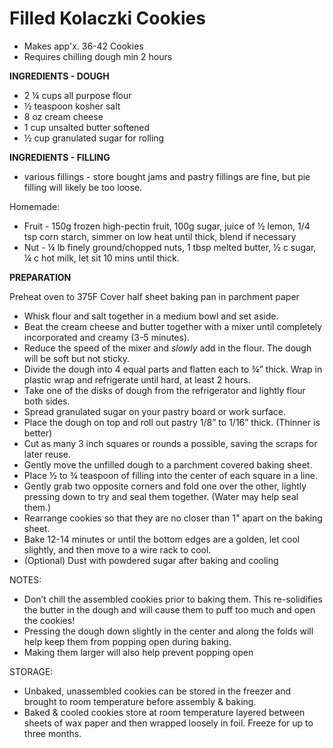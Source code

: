 # Filled Kolaczki Cookies

* Makes app'x. 36-42 Cookies
* Requires chilling dough min 2 hours

**INGREDIENTS - DOUGH** 
* 2 ¼ cups all purpose flour
* ½ teaspoon kosher salt
* 8 oz cream cheese
* 1 cup unsalted butter softened
* ½ cup granulated sugar for rolling

**INGREDIENTS - FILLING** 
* various fillings - store bought jams and pastry fillings are fine, but pie filling will likely be too loose.

Homemade:
* Fruit - 150g frozen high-pectin fruit, 100g sugar, juice of ½ lemon, 1/4 tsp corn starch, simmer on low heat until thick, blend if necessary
* Nut - ¼ lb finely ground/chopped nuts, 1 tbsp melted butter, ½ c sugar, ¼ c hot milk, let sit 10 mins until thick.


**PREPARATION**

Preheat oven to 375F 
Cover half sheet baking pan in parchment paper 

* Whisk flour and salt together in a medium bowl and set aside.
* Beat the cream cheese and butter together with a mixer until completely incorporated and creamy (3-5 minutes).
* Reduce the speed of the mixer and *slowly* add in the flour. The dough will be soft but not sticky.
* Divide the dough into 4 equal parts and flatten each to ¾” thick. Wrap in plastic wrap and refrigerate until hard, at least 2 hours.
* Take one of the disks of dough from the refrigerator and lightly flour both sides. 
* Spread granulated sugar on your pastry board or work surface.
* Place the dough on top and roll out pastry 1/8” to 1/16” thick. (Thinner is better)
* Cut as many 3 inch squares or rounds a possible, saving the scraps for later reuse.
* Gently move the unfilled dough to a parchment covered baking sheet.
* Place ½ to ¾ teaspoon of filling into the center of each square in a line.
* Gently grab two opposite corners and fold one over the other, lightly pressing down to try and seal them together. (Water may help seal them.)
* Rearrange cookies so that they are no closer than 1" apart on the baking sheet.
* Bake 12-14 minutes or until the bottom edges are a golden, let cool slightly, and then move to a wire rack to cool.
* (Optional) Dust with powdered sugar after baking and cooling

NOTES:
* Don’t chill the assembled cookies prior to baking them. This re-solidifies the butter in the dough and will cause them to puff too much and open the cookies!
* Pressing the dough down slightly in the center and along the folds will help keep them from popping open during baking.
 * Making them larger will also help prevent popping open


STORAGE:
* Unbaked, unassembled cookies can be stored in the freezer and brought to room temperature before assembly & baking.
* Baked & cooled cookies store at room temperature layered between sheets of wax paper and then wrapped loosely in foil. Freeze for up to three months.
